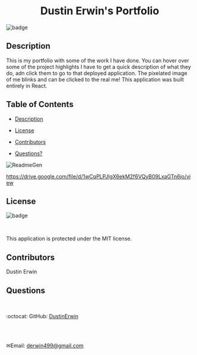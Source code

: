 <h1 align="center">Dustin Erwin's Portfolio</h1>

![badge](https://img.shields.io/badge/license-MIT-blue)<br />

## Description

This is my portfolio with some of the work I have done. You can hover over some of the project highlights I have to get a quick description of what they do, adn click them to go to that deployed application. The pixelated image of me blinks and can be clicked to the real me! This application was built entirely in React.

## Table of Contents

- [Description](#description)

- [License](#license)

- [Contributors](#contributors)

- [Questions?](#questions)

![ReadmeGen](https://user-images.githubusercontent.com/70966543/99893284-081a2580-2c4c-11eb-9da9-a5ebe163134a.gif)

https://drive.google.com/file/d/1wCqPLPJlgX6ekM2f6VQyB09LxaGTn6jo/view

## License

![badge](https://img.shields.io/badge/license-MIT-blue)

<br />

This application is protected under the MIT license.

## Contributors

Dustin Erwin

## Questions

<br />

:octocat: GitHub: [DustinErwin](https://github.com/DustinErwin)

<br />
<br />

✉Email: derwin499@gmail.com
